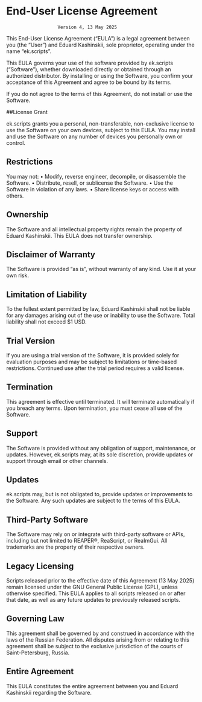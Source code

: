 # End-User License Agreement

                       Version 4, 13 May 2025

This End-User License Agreement (“EULA”) is a legal agreement between you (the “User”) and Eduard Kashinskii, sole proprietor, operating under the name “ek.scripts”.

This EULA governs your use of the software provided by ek.scripts (“Software”), whether downloaded directly or obtained through an authorized distributor. By installing or using the Software, you confirm your acceptance of this Agreement and agree to be bound by its terms.

If you do not agree to the terms of this Agreement, do not install or use the Software.

##License Grant

ek.scripts grants you a personal, non-transferable, non-exclusive license to use the Software on your own devices, subject to this EULA. You may install and use the Software on any number of devices you personally own or control.

## Restrictions

You may not:
	•	Modify, reverse engineer, decompile, or disassemble the Software.
	•	Distribute, resell, or sublicense the Software.
	•	Use the Software in violation of any laws.
	•	Share license keys or access with others.

## Ownership

The Software and all intellectual property rights remain the property of Eduard Kashinskii. This EULA does not transfer ownership.

## Disclaimer of Warranty

The Software is provided “as is”, without warranty of any kind. Use it at your own risk.

## Limitation of Liability

To the fullest extent permitted by law, Eduard Kashinskii shall not be liable for any damages arising out of the use or inability to use the Software. Total liability shall not exceed $1 USD.

## Trial Version

If you are using a trial version of the Software, it is provided solely for evaluation purposes and may be subject to limitations or time-based restrictions. Continued use after the trial period requires a valid license.

## Termination

This agreement is effective until terminated. It will terminate automatically if you breach any terms. Upon termination, you must cease all use of the Software.

## Support

The Software is provided without any obligation of support, maintenance, or updates. However, ek.scripts may, at its sole discretion, provide updates or support through email or other channels.

## Updates

ek.scripts may, but is not obligated to, provide updates or improvements to the Software. Any such updates are subject to the terms of this EULA.

## Third-Party Software

The Software may rely on or integrate with third-party software or APIs, including but not limited to REAPER®, ReaScript, or ReaImGui. All trademarks are the property of their respective owners.

## Legacy Licensing

Scripts released prior to the effective date of this Agreement (13 May 2025) remain licensed under the GNU General Public License (GPL), unless otherwise specified.
This EULA applies to all scripts released on or after that date, as well as any future updates to previously released scripts.

## Governing Law

This agreement shall be governed by and construed in accordance with the laws of the Russian Federation. All disputes arising from or relating to this agreement shall be subject to the exclusive jurisdiction of the courts of Saint-Petersburg, Russia.

## Entire Agreement

This EULA constitutes the entire agreement between you and Eduard Kashinskii regarding the Software.